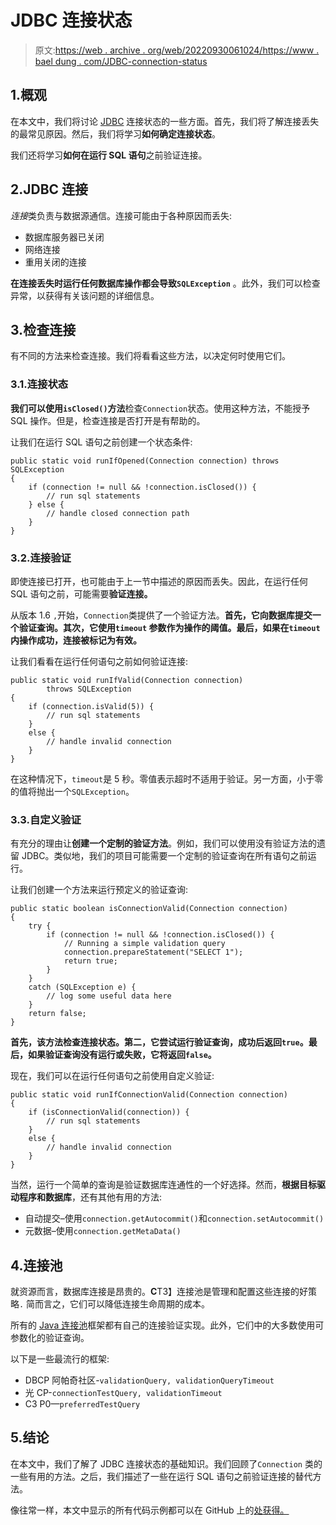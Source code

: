 # JDBC 连接状态

> 原文:[https://web . archive . org/web/20220930061024/https://www . bael dung . com/JDBC-connection-status](https://web.archive.org/web/20220930061024/https://www.baeldung.com/jdbc-connection-status)

## 1.概观

在本文中，我们将讨论 [JDBC](/web/20220524062622/https://www.baeldung.com/java-jdbc) 连接状态的一些方面。首先，我们将了解连接丢失的最常见原因。然后，我们将学习**如何确定连接状态**。

我们还将学习**如何在运行 SQL 语句**之前验证连接。

## 2.JDBC 连接

*连接*类负责与数据源通信。连接可能由于各种原因而丢失:

*   数据库服务器已关闭
*   网络连接
*   重用关闭的连接

**在连接丢失时运行任何数据库操作都会导致`SQLException`** 。此外，我们可以检查异常，以获得有关该问题的详细信息。

## 3.检查连接

有不同的方法来检查连接。我们将看看这些方法，以决定何时使用它们。

### 3.1.连接状态

**我们可以使用`isClosed()`方法**检查`Connection`状态。使用这种方法，不能授予 SQL 操作。但是，检查连接是否打开是有帮助的。

让我们在运行 SQL 语句之前创建一个状态条件:

```
public static void runIfOpened(Connection connection) throws SQLException
{
    if (connection != null && !connection.isClosed()) {
        // run sql statements
    } else {
        // handle closed connection path
    }
}
```

### 3.2.连接验证

即使连接已打开，也可能由于上一节中描述的原因而丢失。因此，在运行任何 SQL 语句之前，可能需要**验证连接。**

从版本 1.6 `,`开始，`Connection`类提供了一个验证方法。**首先，它向数据库提交一个验证查询。其次，它使用`timeout` 参数作为操作的阈值。最后，如果在`timeout`内操作成功，连接被标记为有效。**

让我们看看在运行任何语句之前如何验证连接:

```
public static void runIfValid(Connection connection)
        throws SQLException
{
    if (connection.isValid(5)) {
        // run sql statements
    }
    else {
        // handle invalid connection
    }
}
```

在这种情况下，`timeout`是 5 秒。零值表示超时不适用于验证。另一方面，小于零的值将抛出一个`SQLException`。

### 3.3.自定义验证

有充分的理由让**创建一个定制的验证方法**。例如，我们可以使用没有验证方法的遗留 JDBC。类似地，我们的项目可能需要一个定制的验证查询在所有语句之前运行。

让我们创建一个方法来运行预定义的验证查询:

```
public static boolean isConnectionValid(Connection connection)
{
    try {
        if (connection != null && !connection.isClosed()) {
            // Running a simple validation query
            connection.prepareStatement("SELECT 1");
            return true;
        }
    }
    catch (SQLException e) {
        // log some useful data here
    }
    return false;
}
```

**首先，该方法检查连接状态。第二，它尝试运行验证查询，成功后返回`true`。最后，如果验证查询没有运行或失败，它将返回`false`。**

现在，我们可以在运行任何语句之前使用自定义验证:

```
public static void runIfConnectionValid(Connection connection)
{
    if (isConnectionValid(connection)) {
        // run sql statements
    }
    else {
        // handle invalid connection
    }
}
```

当然，运行一个简单的查询是验证数据库连通性的一个好选择。然而，**根据目标驱动程序和数据库**，还有其他有用的方法:

*   自动提交–使用`connection.getAutocommit()`和`connection.setAutocommit()`
*   元数据–使用`connection.getMetaData()`

## 4.连接池

就资源而言，数据库连接是昂贵的。**C**T3】连接池是管理和配置这些连接的好策略`.` 简而言之，它们可以降低连接生命周期的成本。

所有的 [Java 连接池](/web/20220524062622/https://www.baeldung.com/java-connection-pooling)框架都有自己的连接验证实现。此外，它们中的大多数使用可参数化的验证查询。

以下是一些最流行的框架:

*   DBCP 阿帕奇社区-`validationQuery, validationQueryTimeout`
*   光 CP-`connectionTestQuery, validationTimeout`
*   C3 P0—`preferredTestQuery`

## 5.结论

在本文中，我们了解了 JDBC 连接状态的基础知识。我们回顾了`Connection` 类的一些有用的方法。之后，我们描述了一些在运行 SQL 语句之前验证连接的替代方法。

像往常一样，本文中显示的所有代码示例都可以在 GitHub 上的[处获得。](https://web.archive.org/web/20220524062622/https://github.com/eugenp/tutorials/tree/master/persistence-modules/core-java-persistence-2)